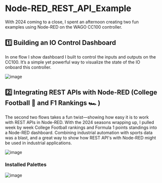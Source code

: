 # Node-RED_REST_API_Example
With 2024 coming to a close, I spent an afternoon creating two fun examples using Node-RED on the WAGO CC100 controller. 

## 1️⃣ Building an IO Control Dashboard

In one flow I show dashboard I built to control the inputs and outputs on the CC100. It’s a simple yet powerful way to visualize the state of the IO onboard this controller.

![image](https://github.com/user-attachments/assets/3106ea2f-7395-483f-bbeb-dbe4c51992d4)


## 2️⃣ Integrating REST APIs with Node-RED (College Football 🏈 and F1 Rankings 🏎️ )

The second two flows takes a fun twist—showing how easy it is to work with REST APIs in Node-RED. With the 2024 seasons wrapping up, I pulled week by week College Football rankings and Formula 1 points standings into a Node-RED dashboard. Combining industrial automation with sports data was a blast, and a great way to show how REST API's with Node-RED might be used in industrial applications.

![image](https://github.com/user-attachments/assets/95612c00-432d-442c-abec-7ba0eb054006)


### Installed Palettes
![image](https://github.com/user-attachments/assets/b0962b11-5484-4f35-bf0d-f0654f5f6a2f)
